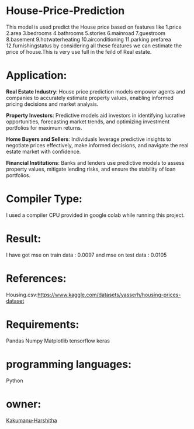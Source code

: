 # House-Price-Prediction
This model is used predict the House price based on features like
1.price
2.area
3.bedrooms
4.bathrooms
5.stories
6.mainroad
7.guestroom
8.basement
9.hotwaterheating
10.airconditioning
11.parking	prefarea
12.furnishingstatus
by considering all these features we can estimate the price of house.This is very use full in the feild of Real estate.
# Application:
**Real Estate Industry**: House price prediction models empower agents and companies to accurately estimate property values, enabling informed pricing decisions and market analysis.

**Property Investors**: Predictive models aid investors in identifying lucrative opportunities, forecasting market trends, and optimizing investment portfolios for maximum returns.

**Home Buyers and Sellers**: Individuals leverage predictive insights to negotiate prices effectively, make informed decisions, and navigate the real estate market with confidence.

**Financial Institutions**: Banks and lenders use predictive models to assess property values, mitigate lending risks, and ensure the stability of loan portfolios.

# Compiler Type:
I used a compiler CPU provided in google colab while running this project.
# Result:
I have got mse on train data : 0.0097 and mse on test data : 0.0105
# References:
Housing.csv:https://www.kaggle.com/datasets/yasserh/housing-prices-dataset
# Requirements:
Pandas 
Numpy
Matplotlib
tensorflow
keras
# programming languages:
Python
# owner:
[Kakumanu-Harshitha](https://github.com/Kakumanu-Harshitha)
